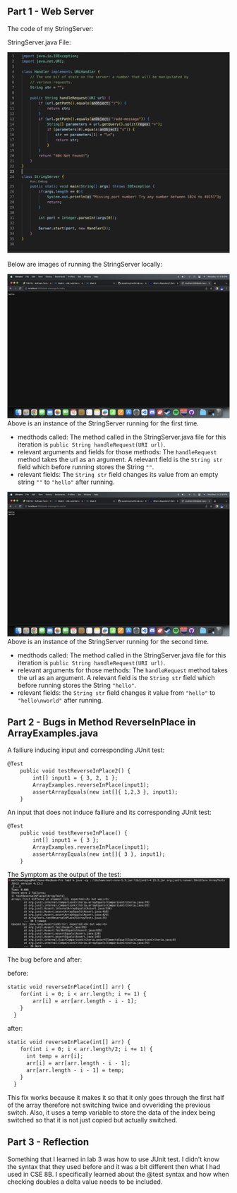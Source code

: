 ## Part 1 - Web Server

The code of my StringServer:

StringServer.java File:

![image of StringServer Code](StringServerCode.png)

Below are images of running the StringServer locally:

![image of test1](test2.png)
Above is an instance of the StringServer running for the first time. 
- medthods called: The method called in the StringServer.java file for this iteration is ```public String handleRequest(URI url)```.
- relevant arguments and fields for those methods: The ```handleRequest``` method takes the url as an argument. A relevant field is the ```String str``` field which before running stores the String ```""```. 
- relevant fields: The ```String str``` field changes its value from an empty string ```""``` to ```"hello"``` after running.

![image of test2](test1.png)
Above is an instance of the StringServer running for the second time.
- medthods called: The method called in the StringServer.java file for this iteration is ```public String handleRequest(URI url)```.
- relevant arguments for those methods: The ```handleRequest``` method takes the url as an argument. A relevant field is the ```String str``` field which before running stores the String ```"hello"```.
- relevant fields: the ```String str``` field changes it value from ```"hello"``` to ```"hello\nworld"``` after running.

## Part 2 - Bugs in Method ReverseInPlace in ArrayExamples.java

A failiure inducing input and corresponding JUnit test:

```
@Test 
	public void testReverseInPlace2() {
	    int[] input1 = { 3, 2, 1 };
	    ArrayExamples.reverseInPlace(input1);
	    assertArrayEquals(new int[]{ 1,2,3 }, input1);
	}
```

An input that does not induce failiure and its corresponding JUnit test:

```
@Test 
	public void testReverseInPlace() {
	    int[] input1 = { 3 };
	    ArrayExamples.reverseInPlace(input1);
	    assertArrayEquals(new int[]{ 3 }, input1);
	}
```

The Symptom as the output of the test:
![image of symptom](lab3Img.png)


The bug before and after:

before:
```
static void reverseInPlace(int[] arr) {
    for(int i = 0; i < arr.length; i += 1) {
      	arr[i] = arr[arr.length - i - 1];
    }
  }
```
after:
```
static void reverseInPlace(int[] arr) {
    for(int i = 0; i < arr.length/2; i += 1) {
      int temp = arr[i];
      arr[i] = arr[arr.length - i - 1];
      arr[arr.length - i - 1] = temp;
    }
  }
 ```
 This fix works because it makes it so that it only goes through the first half of the array therefore not switching
 twice and ovveriding the previous switch. Also, it uses a temp variable to store the data of the index being switched
 so that it is not just copied but actually switched.
 
 ## Part 3 - Reflection
 
 Something that I learned in lab 3 was how to use JUnit test. I didn't know the syntax that they used before and it was a bit different
 then what I had used in CSE 8B. I specifically learned about the @test syntax and how when checking doubles a delta value needs to be included.
